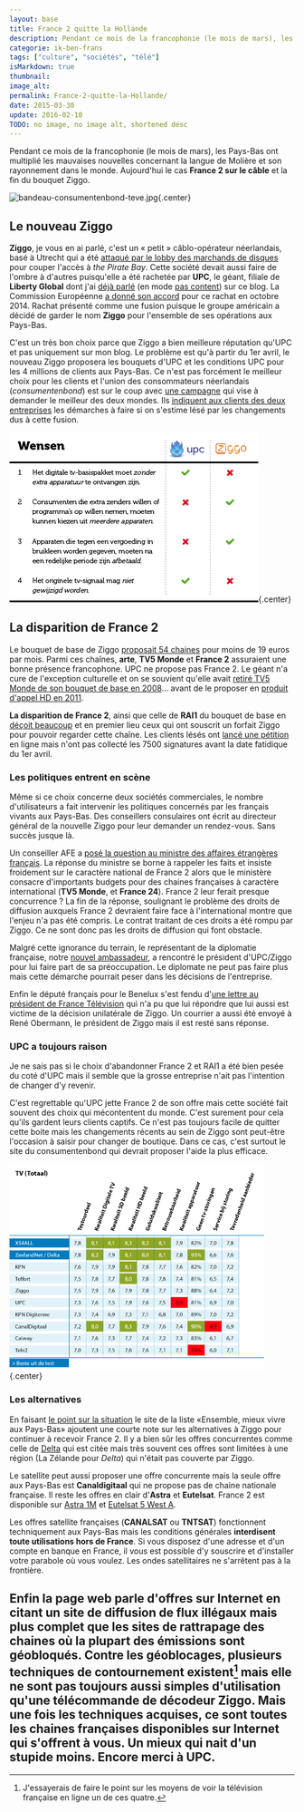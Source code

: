 ```yaml
---
layout: base
title: France 2 quitte la Hollande
description: Pendant ce mois de la francophonie (le mois de mars), les Pays-Bas ont multiplié les mauvaises nouvelles concernant la langue de Molière et son rayonnement da
categorie: ik-ben-frans
tags: ["culture", "sociétés", "télé"]
isMarkdown: true
thumbnail: 
image_alt: 
permalink: France-2-quitte-la-Hollande/
date: 2015-03-30
update: 2016-02-10
TODO: no image, no image alt, shortened desc
---
```


Pendant ce mois de la francophonie (le mois de mars), les Pays-Bas ont multiplié les mauvaises nouvelles concernant la langue de Molière et son rayonnement dans le monde. Aujourd'hui le cas **France 2 sur le câble** et la fin du bouquet Ziggo.

![bandeau-consumentenbond-teve.jpg](.bandeau-consumentenbond-teve_m.jpg){.center}

## Le nouveau Ziggo

**Ziggo**, je vous en ai parlé, c'est un « petit » câblo-opérateur néerlandais, basé à Utrecht qui a été [attaqué par le lobby des marchands de disques](http://meinamsterdam.nl/The-Pirate-Bay-n-est-plus-bloque-aux-Pays-Bas) pour couper l'accès à *the Pirate Bay*. Cette société devait aussi faire de l'ombre à d'autres puisqu'elle a été rachetée par **UPC**, le géant, filiale de **Liberty Global** dont j'ai [déjà parlé](/?q=UPC) (en mode [pas content](/xs4all-suite-upc)) sur ce blog. La Commission Européenne [a donné son accord](http://www.nu.nl/beurs/3900053/fusie-ziggo-en-upc-mag-voorwaarden.html) pour ce rachat en octobre 2014. Rachat présenté comme une fusion puisque le groupe américain a décidé de garder le nom **Ziggo** pour l'ensemble de ses opérations aux Pays-Bas.

C'est un très bon choix parce que Ziggo a bien meilleure réputation qu'UPC et pas uniquement sur mon blog. Le problème est qu'à partir du 1er avril, le nouveau Ziggo proposera les bouquets d'UPC et les conditions UPC pour les 4 millions de clients aux Pays-Bas. Ce n'est pas forcément le meilleur choix pour les clients et l'union des consommateurs néerlandais (*consumentenbond*) est sur le coup avec [une campagne](http://www.consumentenbond.nl/campagnes/upc-ziggo/) qui vise à demander le meilleur des deux mondes. Ils [indiquent aux clients des deux entreprises](http://www.consumentenbond.nl/internetproviders/extra/upc-neemt-ziggo-over/) les  démarches à faire si on s'estime lésé par les changements dus à cette fusion.

![upc-ziggo-wensen.png](upc-ziggo-wensen.png){.center}

## La disparition de France 2

Le bouquet de base de Ziggo [proposait 54 chaines](https://www.ziggo.nl/televisie/standaard) pour moins de 19 euros par mois. Parmi ces chaînes, **arte**, **TV5 Monde** et **France 2** assuraient une bonne présence francophone. UPC ne propose pas France 2. Le géant n'a cure de l'exception culturelle et on se souvient qu'elle avait [retiré TV5 Monde de son bouquet de base en 2008](http://www.lelionbleu.nl/?p=31)... avant de le proposer en [produit d'appel HD en 2011](http://www.upc.nl/over-upc/nieuws/persberichten/2011/tv5-monde-en-bcc-hd-in-digitale-zenderaanbod-upc/).

**La disparition de France 2**, ainsi que celle de **RAI1** du bouquet de base en [déçoit beaucoup](https://community.ziggo.nl/off-topic-forum-19/france-2-verdwijnt-per-1-april-2015-2169) et en premier lieu ceux qui ont souscrit un forfait Ziggo pour pouvoir regarder cette chaîne. Les clients lésés ont [lancé une pétition](https://secure.avaaz.org/fr/petition/Ziggo_Non_a_larret_dela_diffusion_de_France_2_par_Ziggo_aux_PaysBas/) en ligne mais n'ont pas collecté les 7500 signatures avant la date fatidique du 1er avril.

### Les politiques entrent en scène

Même si ce choix concerne deux sociétés commerciales, le nombre d'utilisateurs a fait intervenir les politiques concernés par les français vivants aux Pays-Bas. Des conseillers consulaires ont écrit au directeur général de la nouvelle Ziggo pour leur demander un rendez-vous. Sans succès jusque là.

Un conseiller AFE a [posé la question au ministre des affaires étrangères français](http://www.assemblee-afe.fr/diffusion-de-france-2-aux-pays-bas.html). La réponse du ministre se borne à rappeler les faits et insiste froidement sur le caractère national de France 2 alors que le ministère consacre d'importants budgets pour des chaines françaises à caractère international (**TV5 Monde**, et **France 24**). France 2 leur ferait presque concurrence ? La fin de la réponse, soulignant le problème des droits de diffusion auxquels France 2 devraient faire face à l'international montre que l'enjeu n'a pas été compris. Le contrat traitant de ces droits a été rompu par Ziggo. Ce ne sont donc pas les droits de diffusion qui font obstacle.

Malgré cette ignorance du terrain, le représentant de la diplomatie française, notre [nouvel ambassadeur](/Un-ambassadeur-qui-tombe-a-point-nomme), a rencontré le président d'UPC/Ziggo pour lui faire part de sa préoccupation. Le diplomate ne peut pas faire plus mais cette démarche pourrait peser dans les décisions de l'entreprise.

Enfin le député français pour le Benelux s'est fendu d'[une lettre au président de France Télévision](http://philipcordery.fr/2015/03/mobilisation-aux-pays-bas-contre-larret-de-diffusion-de-france-2-par-le-premier-cablo-operateur-neerlandais-ziggo/) qui n'a pu que lui répondre que lui aussi est victime de la décision unilatérale de Ziggo. Un courrier a aussi été envoyé à René Obermann, le président de Ziggo mais il est resté sans réponse.

### UPC a toujours raison
Je ne sais pas si le choix d'abandonner France 2 et RAI1 a été bien pesée du coté d'UPC mais il semble que la grosse entreprise n'ait pas l'intention de changer d'y revenir.

C'est regrettable qu'UPC jette France 2 de son offre mais cette société fait souvent des choix qui mécontentent du monde. C'est surement pour cela qu'ils gardent leurs clients captifs. Ce n'est pas toujours facile de quitter cette boite mais les changements récents au sein de Ziggo sont peut-être l'occasion à saisir pour changer de boutique. Dans ce cas, c'est surtout le site du consumentenbond qui devrait proposer l'aide la plus efficace.

![tvtotaal-december-2014.png](tvtotaal-december-2014.png){.center}

### Les alternatives

En faisant [le point sur la situation](http://www.un-monde-en-partage.com/?p=4998) le site de la liste «Ensemble, mieux vivre aux Pays-Bas» ajoutent une courte note sur les alternatives à Ziggo pour continuer à recevoir France 2. Il y a bien sûr les offres concurrentes comme celle de [Delta](http://www.delta.nl/multimedia/televisie/tv_basis_voordelen/) qui est citée mais très souvent ces offres sont limitées à une région (La Zélande pour *Delta*) qui n'était pas couverte par Ziggo.

Le satellite peut aussi proposer une offre concurrente mais la seule offre aux Pays-Bas est **Canaldigitaal** qui ne propose pas de chaine nationale française. Il reste les offres en clair d'**Astra** et **Eutelsat**. France 2 est disponible sur [Astra 1M](http://www.telesatellite.com/satellites/astra-1m/#orientation) et [Eutelsat 5 West A](http://www.telesatellite.com/satellites/eutelsat-5-west-a/#orientation).

Les offres satellite françaises (**CANALSAT** ou **TNTSAT**) fonctionnent techniquement aux Pays-Bas mais les conditions générales **interdisent toute utilisations hors de France**. Si vous disposez d'une adresse et d'un compte en banque en France, il vous est possible d'y souscrire et d'installer votre parabole où vous voulez. Les ondes satellitaires ne s'arrêtent pas à la frontière.

Enfin la page web parle d'offres sur Internet en citant un site de diffusion de flux illégaux mais plus complet que les sites de rattrapage des chaines où la plupart des émissions sont géobloqués. Contre les géoblocages, plusieurs techniques de contournement existent[^1] mais elle ne sont pas toujours aussi simples d'utilisation qu'une télécommande de décodeur Ziggo. Mais une fois les techniques acquises, ce sont toutes les chaines françaises disponibles sur Internet qui s'offrent à vous. Un mieux qui nait d'un stupide moins. Encore merci à UPC.
---
[^1]: J'essayerais de faire le point sur les moyens de voir la télévision française en ligne un de ces quatre.